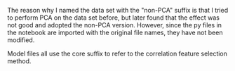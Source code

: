 The reason why I named the data set with the "non-PCA" suffix is that I tried to perform PCA on the data set before, but later found that the effect was not good and adopted the non-PCA version. However, since the py files in the notebook are imported with the original file names, they have not been modified.

Model files all use the core suffix to refer to the correlation feature selection method.

